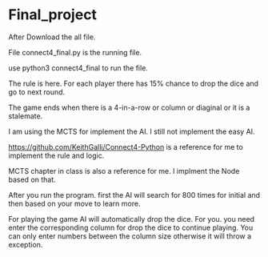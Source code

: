 # Final_project

After Download the all file.

File connect4_final.py is the running file.

use python3 connect4_final to run the file.

The rule is here. For each player there has 15% chance to drop the dice and go to next round. 

The game ends when there is a 4-in-a-row or column or diaginal or it is a stalemate.

I am using the MCTS for implement the AI. I still not implement the easy AI.

https://github.com/KeithGalli/Connect4-Python is a reference for me to implement the rule and logic.

MCTS chapter in class is also a reference for me. I implment the Node based on that.

After you run the program. first the AI will search for 800 times for initial and then based on your move to learn more.

For playing the game AI will automatically drop the dice. For you. you need enter the corresponding column for drop the dice to continue playing. You can only enter numbers between the column size otherwise it will throw a exception. 
